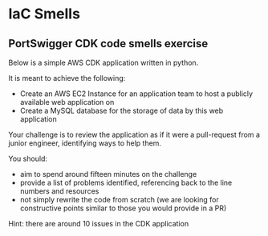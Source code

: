 # IaC Smells

## PortSwigger CDK code smells exercise

Below is a simple AWS CDK application written in python.

It is meant to achieve the following:
- Create an AWS EC2 Instance for an application team to host a publicly available web application on
- Create a MySQL database for the storage of data by this web application

Your challenge is to review the application as if it were a pull-request from a junior engineer, identifying ways to help them.

You should:
- aim to spend around fifteen minutes on the challenge
- provide a list of problems identified, referencing back to the line numbers and resources
- not simply rewrite the code from scratch (we are looking for constructive points similar to those you would provide in a PR)

Hint: there are around 10 issues in the CDK application
